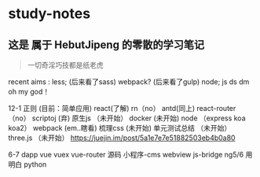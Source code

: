 # study-notes
这是 属于 HebutJipeng 的零散的学习笔记
---

> 一切奇淫巧技都是纸老虎

recent aims :
less; (后来看了sass)
webpack? (后来看了gulp)
node;
js ds dm
oh my god！

12-1
正则 (目前：简单应用)
react(了解) rn（no） antd(同上) react-router（no）
scriptoj (弃)
原生js （未开始）
docker  (未开始)
node （express koa koa2）
webpack (em..瞎看)
梳理css (未开始)
单元测试总结 （未开始）
three.js （未开始） https://juejin.im/post/5a1e7e7e51882503eb4b0a80

6-7
dapp
vue vuex vue-router 源码
小程序-cms
webview js-bridge
ng5/6 用明白
python
